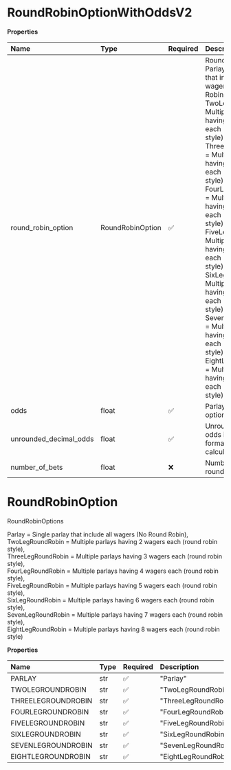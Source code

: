 # RoundRobinOptionWithOddsV2

**Properties**

| Name                   | Type             | Required | Description                                                                                                                                                                                                                                                                                                                                                                                                                                                                                                                                                                                                                                                 |
| :--------------------- | :--------------- | :------- | :---------------------------------------------------------------------------------------------------------------------------------------------------------------------------------------------------------------------------------------------------------------------------------------------------------------------------------------------------------------------------------------------------------------------------------------------------------------------------------------------------------------------------------------------------------------------------------------------------------------------------------------------------------- |
| round_robin_option     | RoundRobinOption | ✅       | RoundRobinOptions Parlay = Single parlay that include all wagers (No Round Robin), TwoLegRoundRobin = Multiple parlays having 2 wagers each (round robin style), ThreeLegRoundRobin = Multiple parlays having 3 wagers each (round robin style), FourLegRoundRobin = Multiple parlays having 4 wagers each (round robin style), FiveLegRoundRobin = Multiple parlays having 5 wagers each (round robin style), SixLegRoundRobin = Multiple parlays having 6 wagers each (round robin style), SevenLegRoundRobin = Multiple parlays having 7 wagers each (round robin style), EightLegRoundRobin = Multiple parlays having 8 wagers each (round robin style) |
| odds                   | float            | ✅       | Parlay odds for this option.                                                                                                                                                                                                                                                                                                                                                                                                                                                                                                                                                                                                                                |
| unrounded_decimal_odds | float            | ✅       | Unrounded parlay odds in decimal format to be used for calculations only                                                                                                                                                                                                                                                                                                                                                                                                                                                                                                                                                                                    |
| number_of_bets         | float            | ❌       | Number of bets in the roundRobinOption.                                                                                                                                                                                                                                                                                                                                                                                                                                                                                                                                                                                                                     |

# RoundRobinOption

RoundRobinOptions

Parlay = Single parlay that include all wagers (No Round Robin),  
 TwoLegRoundRobin = Multiple parlays having 2 wagers each (round robin style),  
 ThreeLegRoundRobin = Multiple parlays having 3 wagers each (round robin style),  
 FourLegRoundRobin = Multiple parlays having 4 wagers each (round robin style),  
 FiveLegRoundRobin = Multiple parlays having 5 wagers each (round robin style),  
 SixLegRoundRobin = Multiple parlays having 6 wagers each (round robin style),  
 SevenLegRoundRobin = Multiple parlays having 7 wagers each (round robin style),  
 EightLegRoundRobin = Multiple parlays having 8 wagers each (round robin style)

**Properties**

| Name               | Type | Required | Description          |
| :----------------- | :--- | :------- | :------------------- |
| PARLAY             | str  | ✅       | "Parlay"             |
| TWOLEGROUNDROBIN   | str  | ✅       | "TwoLegRoundRobin"   |
| THREELEGROUNDROBIN | str  | ✅       | "ThreeLegRoundRobin" |
| FOURLEGROUNDROBIN  | str  | ✅       | "FourLegRoundRobin"  |
| FIVELEGROUNDROBIN  | str  | ✅       | "FiveLegRoundRobin"  |
| SIXLEGROUNDROBIN   | str  | ✅       | "SixLegRoundRobin"   |
| SEVENLEGROUNDROBIN | str  | ✅       | "SevenLegRoundRobin" |
| EIGHTLEGROUNDROBIN | str  | ✅       | "EightLegRoundRobin" |

<!-- This file was generated by liblab | https://liblab.com/ -->
